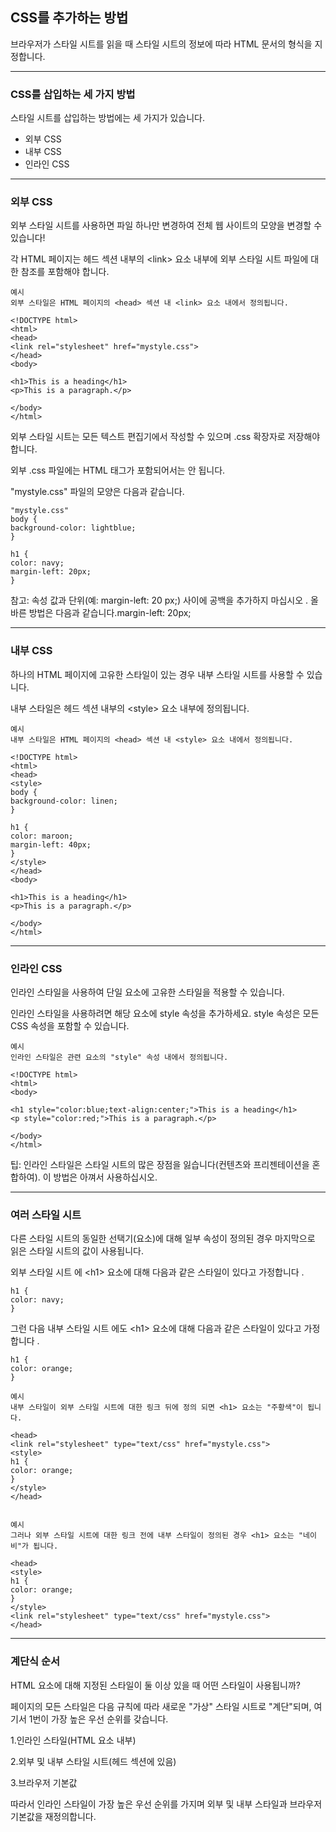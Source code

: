 ## CSS를 추가하는 방법
브라우저가 스타일 시트를 읽을 때 스타일 시트의 정보에 따라 HTML 문서의 형식을 지정합니다.

***
### CSS를 삽입하는 세 가지 방법
스타일 시트를 삽입하는 방법에는 세 가지가 있습니다.

- 외부 CSS
- 내부 CSS
- 인라인 CSS

***
### 외부 CSS
외부 스타일 시트를 사용하면 파일 하나만 변경하여 전체 웹 사이트의 모양을 변경할 수 있습니다!

각 HTML 페이지는 헤드 섹션 내부의 \<link> 요소 내부에 외부 스타일 시트 파일에 대한 참조를 포함해야 합니다.

    예시
    외부 스타일은 HTML 페이지의 <head> 섹션 내 <link> 요소 내에서 정의됩니다.

    <!DOCTYPE html>
    <html>
    <head>
    <link rel="stylesheet" href="mystyle.css">
    </head>
    <body>

    <h1>This is a heading</h1>
    <p>This is a paragraph.</p>

    </body>
    </html>

외부 스타일 시트는 모든 텍스트 편집기에서 작성할 수 있으며 .css 확장자로 저장해야 합니다.

외부 .css 파일에는 HTML 태그가 포함되어서는 안 됩니다.

"mystyle.css" 파일의 모양은 다음과 같습니다.

    "mystyle.css"
    body {
    background-color: lightblue;
    }

    h1 {
    color: navy;
    margin-left: 20px;
    }

참고: 속성 값과 단위(예: margin-left: 20 px;) 사이에 공백을 추가하지 마십시오 . 올바른 방법은 다음과 같습니다.margin-left: 20px;

***
### 내부 CSS
하나의 HTML 페이지에 고유한 스타일이 있는 경우 내부 스타일 시트를 사용할 수 있습니다.

내부 스타일은 헤드 섹션 내부의 \<style> 요소 내부에 정의됩니다.

    예시
    내부 스타일은 HTML 페이지의 <head> 섹션 내 <style> 요소 내에서 정의됩니다.

    <!DOCTYPE html>
    <html>
    <head>
    <style>
    body {
    background-color: linen;
    }

    h1 {
    color: maroon;
    margin-left: 40px;
    }
    </style>
    </head>
    <body>

    <h1>This is a heading</h1>
    <p>This is a paragraph.</p>

    </body>
    </html>

***
### 인라인 CSS
인라인 스타일을 사용하여 단일 요소에 고유한 스타일을 적용할 수 있습니다.

인라인 스타일을 사용하려면 해당 요소에 style 속성을 추가하세요. style 속성은 모든 CSS 속성을 포함할 수 있습니다.

    예시
    인라인 스타일은 관련 요소의 "style" 속성 내에서 정의됩니다.

    <!DOCTYPE html>
    <html>
    <body>

    <h1 style="color:blue;text-align:center;">This is a heading</h1>
    <p style="color:red;">This is a paragraph.</p>

    </body>
    </html>

팁: 인라인 스타일은 스타일 시트의 많은 장점을 잃습니다(컨텐츠와 프리젠테이션을 혼합하여). 이 방법은 아껴서 사용하십시오.

***
### 여러 스타일 시트
다른 스타일 시트의 동일한 선택기(요소)에 대해 일부 속성이 정의된 경우 마지막으로 읽은 스타일 시트의 값이 사용됩니다. 

외부 스타일 시트 에 \<h1> 요소에 대해 다음과 같은 스타일이 있다고 가정합니다 .

    h1 {
    color: navy;
    }

그런 다음 내부 스타일 시트 에도 \<h1> 요소에 대해 다음과 같은 스타일이 있다고 가정합니다 .

    h1 {
    color: orange;   
    }

    예시
    내부 스타일이 외부 스타일 시트에 대한 링크 뒤에 정의 되면 <h1> 요소는 "주황색"이 됩니다.

    <head>
    <link rel="stylesheet" type="text/css" href="mystyle.css">
    <style>
    h1 {
    color: orange;
    }
    </style>
    </head>


    예시
    그러나 외부 스타일 시트에 대한 링크 전에 내부 스타일이 정의된 경우 <h1> 요소는 "네이비"가 됩니다. 

    <head>
    <style>
    h1 {
    color: orange;
    }
    </style>
    <link rel="stylesheet" type="text/css" href="mystyle.css">
    </head>

***
### 계단식 순서
HTML 요소에 대해 지정된 스타일이 둘 이상 있을 때 어떤 스타일이 사용됩니까?

페이지의 모든 스타일은 다음 규칙에 따라 새로운 "가상" 스타일 시트로 "계단"되며, 여기서 1번이 가장 높은 우선 순위를 갖습니다.

1.인라인 스타일(HTML 요소 내부)

2.외부 및 내부 스타일 시트(헤드 섹션에 있음)

3.브라우저 기본값

따라서 인라인 스타일이 가장 높은 우선 순위를 가지며 외부 및 내부 스타일과 브라우저 기본값을 재정의합니다.